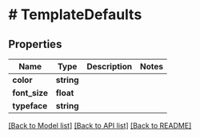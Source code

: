 # # TemplateDefaults

## Properties

Name | Type | Description | Notes
------------ | ------------- | ------------- | -------------
**color** | **string** |  |
**font_size** | **float** |  |
**typeface** | **string** |  |

[[Back to Model list]](../../README.md#models) [[Back to API list]](../../README.md#endpoints) [[Back to README]](../../README.md)
